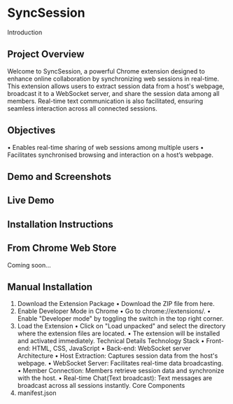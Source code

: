 # SyncSession
Introduction
## Project Overview
Welcome to SyncSession, a powerful Chrome extension designed to enhance online collaboration by synchronizing web sessions in real-time. This extension allows users to extract session data from a host's webpage, broadcast it to a WebSocket server, and share the session data among all members. Real-time text communication is also facilitated, ensuring seamless interaction across all connected sessions.
## Objectives
•	Enables real-time sharing of web sessions among multiple users
•	Facilitates synchronised browsing and interaction on a host’s webpage.
## Demo and Screenshots
## Live Demo
## Installation Instructions
## From Chrome Web Store
Coming soon...
## Manual Installation
1.	Download the Extension Package
•	Download the ZIP file from here.
2.	Enable Developer Mode in Chrome
•	Go to chrome://extensions/.
•	Enable "Developer mode" by toggling the switch in the top right corner.
3.	Load the Extension
•	Click on "Load unpacked" and select the directory where the extension files are located.
•	The extension will be installed and activated immediately.
Technical Details
Technology Stack
•	Front-end: HTML, CSS, JavaScript
•	Back-end: WebSocket server
Architecture
•	Host Extraction: Captures session data from the host's webpage.
•	WebSocket Server: Facilitates real-time data broadcasting.
•	Member Connection: Members retrieve session data and synchronize with the host.
•	Real-time Chat(Text broadcast): Text messages are broadcast across all sessions instantly.
Core Components
1.	manifest.json
```


